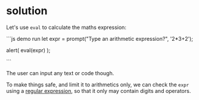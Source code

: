 # solution

Let's use `eval` to calculate the maths expression:

\`\`\`js demo run let expr = prompt\("Type an arithmetic expression?", '2\*3+2'\);

alert\( eval\(expr\) \);

\`\`\`

The user can input any text or code though.

To make things safe, and limit it to arithmetics only, we can check the `expr` using a [regular expression](info:regular-expressions), so that it only may contain digits and operators.

